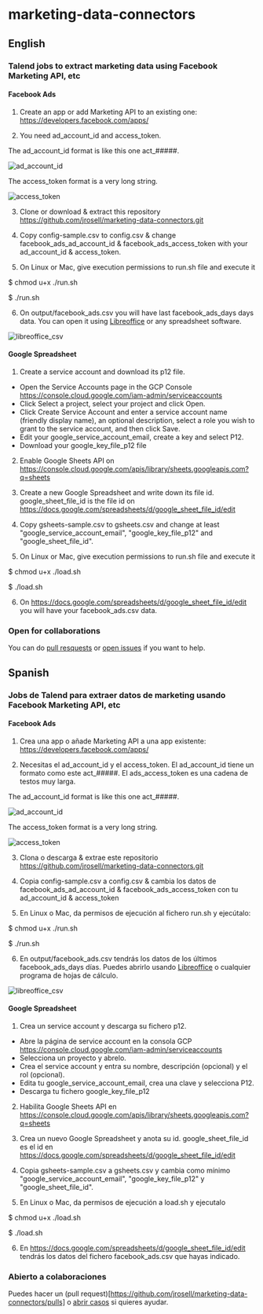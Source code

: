 # marketing-data-connectors
## English
### Talend jobs to extract marketing data using Facebook Marketing API, etc

#### Facebook Ads 
1. Create an app or add Marketing API to an existing one: https://developers.facebook.com/apps/

2. You need ad_account_id and access_token. 

The ad_account_id format is like this one act_#####.

![ad_account_id](docs/ad_account_id.png)


The access_token format is a very long string. 

![access_token](docs/access_token.png)

3. Clone or download & extract this repository
https://github.com/jrosell/marketing-data-connectors.git

4. Copy config-sample.csv to config.csv & change facebook_ads_ad_account_id & facebook_ads_access_token with your ad_account_id & access_token.

5. On Linux or Mac, give execution permissions to run.sh file and execute it

$ chmod u+x ./run.sh

$ ./run.sh

6. On output/facebook_ads.csv you will have last facebook_ads_days days data. You can open it using [Libreoffice](https://www.libreoffice.org/) or any spreadsheet software.

![libreoffice_csv](docs/libreoffice_csv.png)


#### Google Spreadsheet

1. Create a service account and download its p12 file.
- Open the Service Accounts page in the GCP Console https://console.cloud.google.com/iam-admin/serviceaccounts
- Click Select a project, select your project and click Open.
- Click Create Service Account and enter a service account name (friendly display name), an optional description, select a role you wish to grant to the service account, and then click Save.
- Edit your google_service_account_email, create a key and select P12.
- Download your google_key_file_p12 file 

2. Enable Google Sheets API on https://console.cloud.google.com/apis/library/sheets.googleapis.com?q=sheets

3. Create a new Google Spreadsheet and write down its file id.
google_sheet_file_id is the file id on https://docs.google.com/spreadsheets/d/google_sheet_file_id/edit

4. Copy gsheets-sample.csv to gsheets.csv and change at least "google_service_account_email", "google_key_file_p12" and "google_sheet_file_id".

5. On Linux or Mac, give execution permissions to run.sh file and execute it

$ chmod u+x ./load.sh

$ ./load.sh

6. On https://docs.google.com/spreadsheets/d/google_sheet_file_id/edit you will have your facebook_ads.csv data.


### Open for collaborations
You can do [pull resquests](https://github.com/jrosell/marketing-data-connectors/pulls) or [open issues](https://github.com/jrosell/marketing-data-connectors/issues) if you want to help.

## Spanish
### Jobs de Talend para extraer datos de marketing usando Facebook Marketing API, etc

#### Facebook Ads

1. Crea una app o añade Marketing API a una app existente: https://developers.facebook.com/apps/


2. Necesitas el ad_account_id y el access_token. 
El ad_account_id tiene un formato como este act_#####. El ads_access_token es una cadena de testos muy larga.

The ad_account_id format is like this one act_#####.

![ad_account_id](docs/ad_account_id.png)


The access_token format is a very long string.

![access_token](docs/access_token.png)

3. Clona o descarga & extrae este repositorio
https://github.com/jrosell/marketing-data-connectors.git

4. Copia config-sample.csv a config.csv & cambia los datos de facebook_ads_ad_account_id & facebook_ads_access_token con tu ad_account_id & access_token

5. En Linux o Mac, da permisos de ejecución al fichero run.sh y ejecútalo:

$ chmod u+x ./run.sh

$ ./run.sh

6. En output/facebook_ads.csv tendrás los datos de los últimos facebook_ads_days días. Puedes abrirlo usando [Libreoffice](https://www.libreoffice.org/) o cualquier programa de hojas de cálculo.

![libreoffice_csv](docs/libreoffice_csv.png)


#### Google Spreadsheet

1. Crea un service account y descarga su fichero p12.
- Abre la página de service account en la consola GCP https://console.cloud.google.com/iam-admin/serviceaccounts
- Selecciona un proyecto y abrelo.
- Crea el service account y entra su nombre, descripción (opcional) y el rol (opcional).
- Edita tu google_service_account_email, crea una clave y selecciona P12.
- Descarga tu fichero google_key_file_p12 

2. Habilita Google Sheets API en https://console.cloud.google.com/apis/library/sheets.googleapis.com?q=sheets

3. Crea un nuevo Google Spreadsheet y anota su id.
google_sheet_file_id es el id en https://docs.google.com/spreadsheets/d/google_sheet_file_id/edit

4. Copia gsheets-sample.csv a gsheets.csv y cambia como mínimo "google_service_account_email", "google_key_file_p12" y "google_sheet_file_id".

5. En Linux o Mac, da permisos de ejecución a load.sh y ejecutalo

$ chmod u+x ./load.sh

$ ./load.sh

6. En https://docs.google.com/spreadsheets/d/google_sheet_file_id/edit tendrás los datos del fichero facebook_ads.csv que hayas indicado.


### Abierto a colaboraciones
Puedes hacer un (pull request)[https://github.com/jrosell/marketing-data-connectors/pulls] o [abrir casos](https://github.com/jrosell/marketing-data-connectors/issues) si quieres ayudar.
